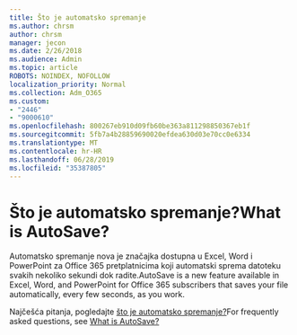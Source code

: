 ```yaml
---
title: Što je automatsko spremanje
ms.author: chrsm
author: chrsm
manager: jecon
ms.date: 2/26/2018
ms.audience: Admin
ms.topic: article
ROBOTS: NOINDEX, NOFOLLOW
localization_priority: Normal
ms.collection: Adm_O365
ms.custom:
- "2446"
- "9000610"
ms.openlocfilehash: 800267eb910d09fb60be363a811298850367eb1f
ms.sourcegitcommit: 5fb7a4b28859690020efdea630d03e70cc0e6334
ms.translationtype: MT
ms.contentlocale: hr-HR
ms.lasthandoff: 06/28/2019
ms.locfileid: "35387805"
---
```

# <a name="what-is-autosave"></a><span data-ttu-id="7a7fb-102">Što je automatsko spremanje?</span><span class="sxs-lookup"><span data-stu-id="7a7fb-102">What is AutoSave?</span></span>

<span data-ttu-id="7a7fb-103">Automatsko spremanje nova je značajka dostupna u Excel, Word i PowerPoint za Office 365 pretplatnicima koji automatski sprema datoteku svakih nekoliko sekundi dok radite.</span><span class="sxs-lookup"><span data-stu-id="7a7fb-103">AutoSave is a new feature available in Excel, Word, and PowerPoint for Office 365 subscribers that saves your file automatically, every few seconds, as you work.</span></span> 

<span data-ttu-id="7a7fb-104">Najčešća pitanja, pogledajte [što je automatsko spremanje?](https://support.office.com/article/6d6bd723-ebfd-4e40-b5f6-ae6e8088f7a5)</span><span class="sxs-lookup"><span data-stu-id="7a7fb-104">For frequently asked questions, see [What is AutoSave?](https://support.office.com/article/6d6bd723-ebfd-4e40-b5f6-ae6e8088f7a5)</span></span>
